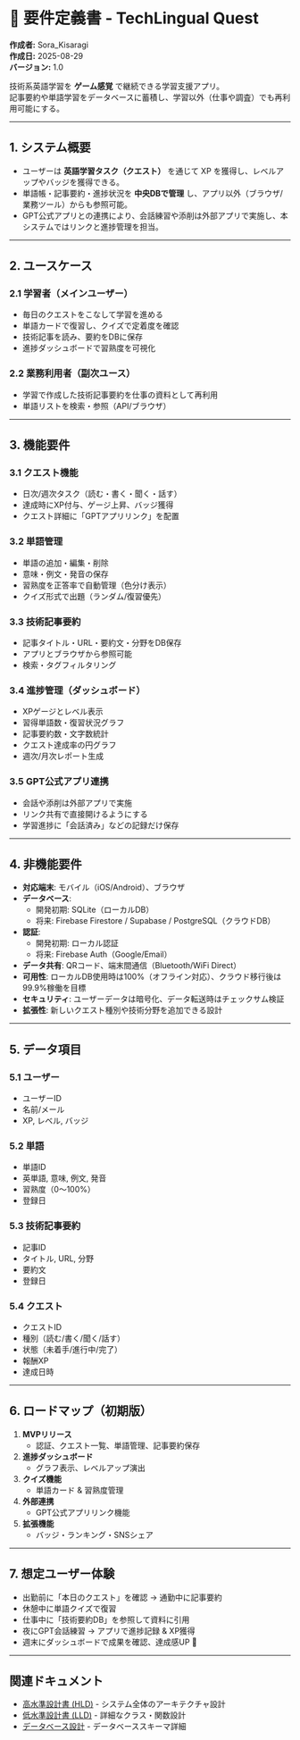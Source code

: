 # 📘 要件定義書 - TechLingual Quest

**作成者:** Sora_Kisaragi  
**作成日:** 2025-08-29  
**バージョン:** 1.0  

技術系英語学習を **ゲーム感覚** で継続できる学習支援アプリ。  
記事要約や単語学習をデータベースに蓄積し、学習以外（仕事や調査）でも再利用可能にする。

---

## 1. システム概要

- ユーザーは **英語学習タスク（クエスト）** を通じて XP を獲得し、レベルアップやバッジを獲得できる。
- 単語帳・記事要約・進捗状況を **中央DBで管理** し、アプリ以外（ブラウザ/業務ツール）からも参照可能。
- GPT公式アプリとの連携により、会話練習や添削は外部アプリで実施し、本システムではリンクと進捗管理を担当。

---

## 2. ユースケース

### 2.1 学習者（メインユーザー）
- 毎日のクエストをこなして学習を進める
- 単語カードで復習し、クイズで定着度を確認
- 技術記事を読み、要約をDBに保存
- 進捗ダッシュボードで習熟度を可視化

### 2.2 業務利用者（副次ユース）
- 学習で作成した技術記事要約を仕事の資料として再利用
- 単語リストを検索・参照（API/ブラウザ）

---

## 3. 機能要件

### 3.1 クエスト機能
- 日次/週次タスク（読む・書く・聞く・話す）
- 達成時にXP付与、ゲージ上昇、バッジ獲得
- クエスト詳細に「GPTアプリリンク」を配置

### 3.2 単語管理
- 単語の追加・編集・削除
- 意味・例文・発音の保存
- 習熟度を正答率で自動管理（色分け表示）
- クイズ形式で出題（ランダム/復習優先）

### 3.3 技術記事要約
- 記事タイトル・URL・要約文・分野をDB保存
- アプリとブラウザから参照可能
- 検索・タグフィルタリング

### 3.4 進捗管理（ダッシュボード）
- XPゲージとレベル表示
- 習得単語数・復習状況グラフ
- 記事要約数・文字数統計
- クエスト達成率の円グラフ
- 週次/月次レポート生成

### 3.5 GPT公式アプリ連携
- 会話や添削は外部アプリで実施
- リンク共有で直接開けるようにする
- 学習進捗に「会話済み」などの記録だけ保存

---

## 4. 非機能要件

- **対応端末**: モバイル（iOS/Android）、ブラウザ
- **データベース**: 
  - 開発初期: SQLite（ローカルDB）
  - 将来: Firebase Firestore / Supabase / PostgreSQL（クラウドDB）
- **認証**: 
  - 開発初期: ローカル認証
  - 将来: Firebase Auth（Google/Email）
- **データ共有**: QRコード、端末間通信（Bluetooth/WiFi Direct）
- **可用性**: ローカルDB使用時は100%（オフライン対応）、クラウド移行後は99.9%稼働を目標
- **セキュリティ**: ユーザーデータは暗号化、データ転送時はチェックサム検証
- **拡張性**: 新しいクエスト種別や技術分野を追加できる設計

---

## 5. データ項目

### 5.1 ユーザー
- ユーザーID
- 名前/メール
- XP, レベル, バッジ

### 5.2 単語
- 単語ID
- 英単語, 意味, 例文, 発音
- 習熟度（0〜100%）
- 登録日

### 5.3 技術記事要約
- 記事ID
- タイトル, URL, 分野
- 要約文
- 登録日

### 5.4 クエスト
- クエストID
- 種別（読む/書く/聞く/話す）
- 状態（未着手/進行中/完了）
- 報酬XP
- 達成日時

---

## 6. ロードマップ（初期版）

1. **MVPリリース**
   - 認証、クエスト一覧、単語管理、記事要約保存
2. **進捗ダッシュボード**
   - グラフ表示、レベルアップ演出
3. **クイズ機能**
   - 単語カード & 習熟度管理
4. **外部連携**
   - GPT公式アプリリンク機能
5. **拡張機能**
   - バッジ・ランキング・SNSシェア

---

## 7. 想定ユーザー体験

- 出勤前に「本日のクエスト」を確認 → 通勤中に記事要約  
- 休憩中に単語クイズで復習  
- 仕事中に「技術要約DB」を参照して資料に引用  
- 夜にGPT会話練習 → アプリで進捗記録 & XP獲得  
- 週末にダッシュボードで成果を確認、達成感UP 🚀  

---

## 関連ドキュメント

- [高水準設計書 (HLD)](../design/HLD.md) - システム全体のアーキテクチャ設計
- [低水準設計書 (LLD)](../design/LLD.md) - 詳細なクラス・関数設計
- [データベース設計](../optional/db_design.md) - データベーススキーマ詳細